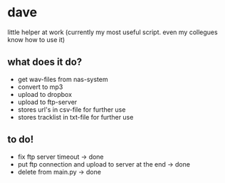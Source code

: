 # dave

little helper at work (currently my most useful script. even my collegues know how to use it)

## what does it do?
- get wav-files from nas-system
- convert to mp3
- upload to dropbox
- upload to ftp-server
- stores url's in csv-file for further use
- stores tracklist in txt-file for further use

## to do!
- fix ftp server timeout -> done
- put ftp connection and upload to server at the end -> done
- delete from main.py -> done